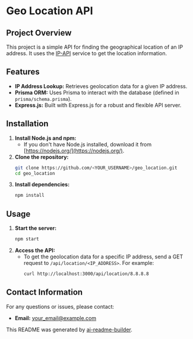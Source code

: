 # Geo Location API

## Project Overview

This project is a simple API for finding the geographical location of an IP address. It uses the [IP-API](https://ip-api.com/) service to get the location information. 

## Features

* **IP Address Lookup:**  Retrieves geolocation data for a given IP address. 
* **Prisma ORM:** Uses Prisma to interact with the database (defined in `prisma/schema.prisma`).
* **Express.js:**  Built with Express.js for a robust and flexible API server.

## Installation

1. **Install Node.js and npm:**
    * If you don't have Node.js installed, download it from [https://nodejs.org/](https://nodejs.org/).
2. **Clone the repository:**
    ```bash
    git clone https://github.com/<YOUR_USERNAME>/geo_location.git
    cd geo_location
    ```
3. **Install dependencies:**
    ```bash
    npm install
    ```

## Usage

1. **Start the server:**
    ```bash
    npm start
    ```
2. **Access the API:**
   * To get the geolocation data for a specific IP address, send a GET request to `/api/location/<IP_ADDRESS>`. For example:
      ```bash
      curl http://localhost:3000/api/location/8.8.8.8
      ```

## Contact Information

For any questions or issues, please contact:

* **Email:** <your_email@example.com>

This README was generated by [ai-readme-builder](https://www.npmjs.com/package/ai-readme-builder).